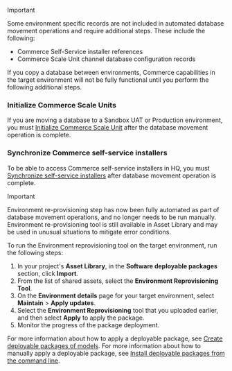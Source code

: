 > [!IMPORTANT]
> Some environment specific records are not included in automated database movement operations and require additional steps. These include the following:
> - Commerce Self-Service installer references
> - Commerce Scale Unit channel database configuration records

If you copy a database between environments, Commerce capabilities in the target environment will not be fully functional until you perform the following additional steps.
### Initialize Commerce Scale Units
If you are moving a database to a Sandbox UAT or Production environment, you must [Initialize Commerce Scale Unit](../deployment/Initialize-Retail-Channels.md) after the database movement operation is complete.

### Synchronize Commerce self-service installers
To be able to access Commerce self-service installers in HQ, you must [Synchronize self-service installers](../../commerce/dev-itpro/synchronize-installers.md) after database movement operation is complete.

> [!IMPORTANT]
> Environment re-provisioning step has now been fully automated as part of database movement operations, and no longer needs to be run manually. Environment re-provisioning tool is still available in Asset Library and may be used in unusual situations to mitigate error conditions. 

To run the Environment reprovisioning tool on the target environment, run the following steps:

1. In your project's **Asset Library**, in the **Software deployable packages** section, click **Import**.
2. From the list of shared assets, select the **Environment Reprovisioning Tool**.
3. On the **Environment details** page for your target environment, select **Maintain** > **Apply updates**.
4. Select the **Environment Reprovisioning** tool that you uploaded earlier, and then select **Apply** to apply the package.
5. Monitor the progress of the package deployment.

For more information about how to apply a deployable package, see [Create deployable packages of models](../deployment/create-apply-deployable-package.md). For more information about how to manually apply a deployable package, see [Install deployable packages from the command line](../deployment/install-deployable-package.md).
